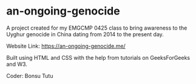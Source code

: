 # an-ongoing-genocide
A project created for my EMGCMP 0425 class to bring awareness to the Uyghur genocide in China dating from 2014 to the present day.

Website Link: https://an-ongoing-genocide.me/

Built using HTML and CSS with the help from tutorials on GeeksForGeeks and W3.

Coder: Bonsu Tutu
